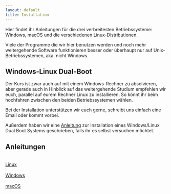 ```yaml
---
layout: default
title: Installation
---
```


Hier findet ihr Anleitungen für die drei verbreitesten Betriebssysteme: Windows, macOS und
die verschiedenen Linux-Distributionen.

Viele der Programme die wir hier benutzen werden und noch mehr weitergehende Software
funktionieren besser oder überhaupt nur auf Unix-Betriebssystemen, aka. nicht Windows.


## Windows-Linux Dual-Boot

Der Kurs ist zwar auch auf mit einem Windows-Rechner zu absolvieren, 
aber gerade auch in Hinblick auf das weitergehende Studium empfehlen wir euch, 
parallel auf eurem Rechner Linux zu installieren.
So könnt ihr beim hochfahren zwischen den beiden Betriebssystemen wählen.

Bei der Installation unterstützen wir euch gerne, schreibt uns einfach eine Email
oder kommt vorbei.

Außerdem haben wir eine  [Anleitung](dualboot.html) zur Installation
eines Windows/Linux Dual Boot Systems geschrieben, falls ihr es selbst versuchen möchtet.


## Anleitungen

<div class="row">
  <div class="col-md-4">
    <a class="btn btn-default btn-block" href="/install/linux.html" role="button">
      <i class="fa fa-5x fa-linux" aria-hidden="true"></i><br>
      Linux
    </a>
  </div>
  <div class="col-md-4">
    <a class="btn btn-default btn-block" href="/install/windows.html" role="button">
      <i class="fa fa-5x fa-windows" aria-hidden="true"></i><br>
      Windows
    </a>
  </div>
  <div class="col-md-4">
    <a class="btn btn-default btn-block" href="/install/macos.html" role="button">
      <i class="fa fa-5x fa-apple" aria-hidden="true"></i><br>
      macOS
    </a>
  </div>
</div>
